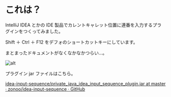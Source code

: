 # これは？
IntelliJ IDEA とかの IDE 製品でカレントキャレット位置に連番を入力するプラグインをつくってみました。

Shift ＋ Ctrl ＋ F12 をデフォのショートカットキーにしています。

まとまったドキュメントがなくなかなかつらい…。

![alt](https://raw.githubusercontent.com/zonoo/idea-input-sequence/master/dist/image.gif "title")

プラグイン jar ファイルはこちら。

[idea-input-sequence/private_java_idea_input_sequence_plugin.jar at master · zonoo/idea-input-sequence · GitHub](https://github.com/zonoo/idea-input-sequence/blob/master/dist/private_java_idea_input_sequence_plugin.jar)
